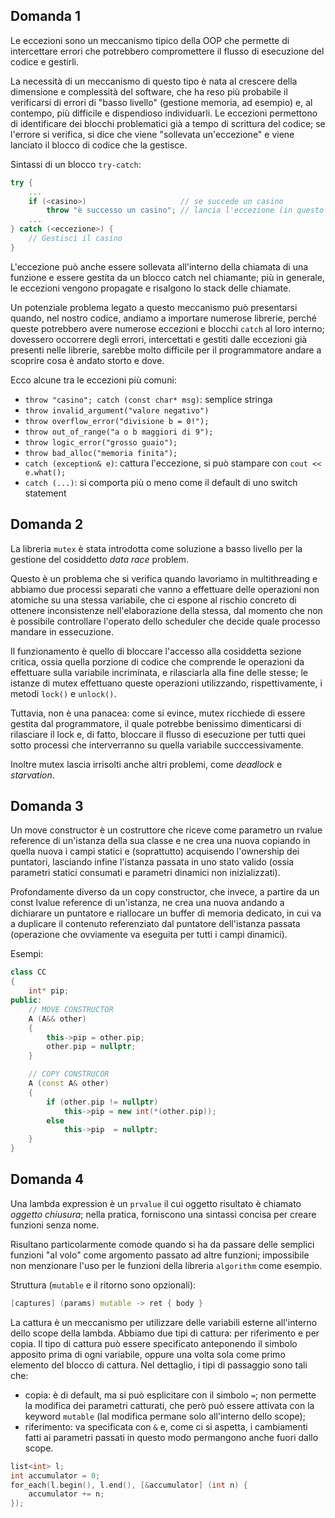 ## Domanda 1
Le eccezioni sono un meccanismo tipico della OOP che permette di intercettare 
errori che potrebbero compromettere il flusso di esecuzione del codice e gestirli.

La necessità di un meccanismo di questo tipo è nata al crescere della dimensione
e complessità del software, che ha reso più probabile il verificarsi di errori
di "basso livello" (gestione memoria, ad esempio) e, al contempo, più difficile e 
dispendioso individuarli. Le eccezioni permettono di identificare dei blocchi
problematici già a tempo di scrittura del codice; se l'errore si verifica,
si dice che viene "sollevata un'eccezione" e viene lanciato il blocco di codice
che la gestisce.

Sintassi di un blocco `try-catch`:
```cpp
try {
    ... 
    if (<casino>)                     // se succede un casino
        throw "è successo un casino"; // lancia l'eccezione (in questo caso una string)
    ...
} catch (<eccezione>) {
    // Gestisci il casino
}
```
L'eccezione può anche essere sollevata all'interno della chiamata
di una funzione e essere gestita da un blocco catch nel chiamante; più in generale, 
le eccezioni vengono propagate e risalgono lo stack delle chiamate.

Un potenziale problema legato a questo meccanismo può presentarsi quando, nel
nostro codice, andiamo a importare numerose librerie, perché queste potrebbero
avere numerose eccezioni e blocchi `catch` al loro interno; dovessero occorrere
degli errori, intercettati e gestiti dalle eccezioni già presenti nelle librerie,
sarebbe molto difficile per il programmatore andare a scoprire cosa è andato storto
e dove.

Ecco alcune tra le eccezioni più comuni:
* `throw "casino"; catch (const char* msg)`: semplice stringa
* `throw invalid_argument("valore negativo")`
* `throw overflow_error("divisione b = 0!");`
* `throw out_of_range("a o b maggiori di 9");`
* `throw logic_error("grosso guaio");`
* `throw bad_alloc("memoria finita");`
* `catch (exception& e)`: cattura l'eccezione, si può stampare con `cout << e.what();`
* `catch (...)`: si comporta più o meno come il default di uno switch statement

## Domanda 2
La libreria `mutex` è stata introdotta come soluzione a basso livello per la gestione
del cosiddetto _data race_ problem. 

Questo è un problema che si verifica quando lavoriamo in multithreading e abbiamo 
due processi separati che vanno a effettuare delle operazioni non atomiche su una stessa
variabile, che ci espone al rischio concreto di ottenere inconsistenze nell'elaborazione
della stessa, dal momento che non è possibile controllare l'operato dello scheduler
che decide quale processo mandare in essecuzione.

Il funzionamento è quello di bloccare l'accesso alla cosiddetta sezione critica, ossia
quella porzione di codice che comprende le operazioni da effettuare sulla variabile
incriminata, e rilasciarla alla fine delle stesse; le istanze di mutex effettuano queste
operazioni utilizzando, rispettivamente, i metodi `lock()` e `unlock()`.

Tuttavia, non è una panacea: come si evince, mutex ricchiede di essere gestita dal
programmatore, il quale potrebbe benissimo dimenticarsi di rilasciare il lock e, di fatto,
bloccare il flusso di esecuzione per tutti quei sotto processi che interverranno su quella
variabile succcessivamente.

Inoltre mutex lascia irrisolti anche altri problemi, come _deadlock_ e _starvation_.

## Domanda 3
Un move constructor è un costruttore che riceve come parametro un rvalue reference
di un'istanza della sua classe e ne crea una nuova copiando in quella nuova i campi statici
e (soprattutto) acquisendo l'ownership dei puntatori, lasciando infine l'istanza passata in uno
stato valido (ossia parametri statici consumati e parametri dinamici non inizializzati).

Profondamente diverso da un copy constructor, che invece, a partire da un const lvalue reference
di un'istanza, ne crea una nuova andando a dichiarare un puntatore e riallocare un buffer di memoria 
dedicato, in cui va a duplicare il contenuto referenziato dal puntatore dell'istanza passata 
(operazione che ovviamente va eseguita per tutti i campi dinamici).

Esempi:
```cpp
class CC
{
    int* pip;
public:
    // MOVE CONSTRUCTOR
    A (A&& other)
    {
        this->pip = other.pip;
        other.pip = nullptr;   
    }

    // COPY CONSTRUCOR
    A (const A& other)
    {
        if (other.pip != nullptr)
            this->pip = new int(*(other.pip));
        else
            this->pip  = nullptr;
    }
}
```

## Domanda 4
Una lambda expression è un `prvalue` il cui oggetto risultato è chiamato _oggetto chiusura_;
nella pratica, forniscono una sintassi concisa per creare funzioni senza nome.

Risultano particolarmente comode quando si ha da passare delle semplici funzioni "al volo"
come argomento passato ad altre funzioni; impossibile non menzionare l'uso per le funzioni
della libreria `algorithm` come esempio.

Struttura (`mutable` e il ritorno sono opzionali):
```cpp
[captures] (params) mutable -> ret { body }
```

La cattura è un meccanismo per utilizzare delle variabili esterne all'interno dello scope della lambda.
Abbiamo due tipi di cattura: per riferimento e per copia. Il tipo di cattura può essere specificato anteponendo
il simbolo apposito prima di ogni variabile, oppure una volta sola come primo elemento del blocco di cattura.
Nel dettaglio, i tipi di passaggio sono tali che:
* copia: è di default, ma si può esplicitare con il simbolo `=`; non permette la modifica dei parametri catturati, 
  che però può essere attivata con la keyword `mutable` (lal modifica permane solo all'interno dello scope);
* riferimento: va specificata con `&` e, come ci si aspetta, i cambiamenti fatti ai parametri passati in questo modo
  permangono anche fuori dallo scope.

```cpp
list<int> l;
int accumulator = 0;
for_each(l.begin(), l.end(), [&accumulator] (int n) {
    accumulator += n;
});
```